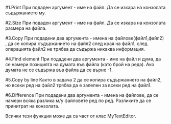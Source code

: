 #1.Print
При подаден аргумент - име на файл. Да се изкара на конзолата съдържанието му.

#2.Size
При подаден аргумент - име на файл. Да се изкара на конзолата размера на файла.

#3.Copy
При подадени два аргумента - имена на файлове(файл1,файл2) , да се копира съдържанието на файл2 след края на файл1,
след операцията файл2 не трябва да съдържа никаква информация.

#4.Find element
При подадени два аргумента - име на файл и дума, да се намери позицията на думата във файла (като брой на реда). Ако
думата не се съдържа във файла да се върне -1.

#5.Copy by line
Както в задача 2 да се копира съдържанието на файл2, но всеки ред на файл2 трябва да е залепен за всеки ред на файл1.

#6.Difference
При подадени два аргумента - имена на файлове, да се намери всяка разлика м/у файловете ред по ред. Разликите да се принитрат
на конзолата.

Всички тези функции може да са част от клас MyTextEditor.

